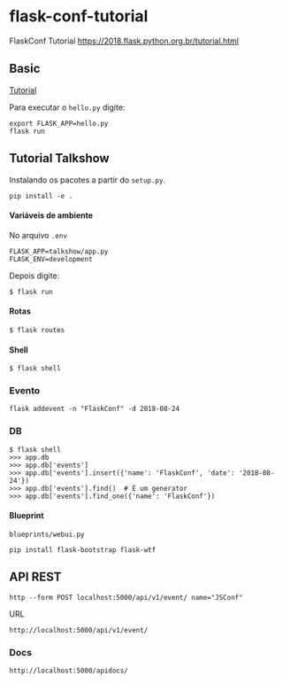 # flask-conf-tutorial

FlaskConf Tutorial https://2018.flask.python.org.br/tutorial.html

## Basic

[Tutorial](https://docs.google.com/presentation/d/1evXzneWfo9MeAbSu5mwBmKjvnTLnT1eYBfv7Ce9PoHE/edit#slide=id.p2)

Para executar o `hello.py` digite:

```
export FLASK_APP=hello.py
flask run
```

## Tutorial Talkshow

Instalando os pacotes a partir do `setup.py`.

```
pip install -e .
```

#### Variáveis de ambiente

No arquivo `.env`

```
FLASK_APP=talkshow/app.py
FLASK_ENV=development
```

Depois digite:

```
$ flask run
```

#### Rotas

```
$ flask routes
```

#### Shell

```
$ flask shell
```

### Evento

```
flask addevent -n "FlaskConf" -d 2018-08-24
```

### DB

```
$ flask shell
>>> app.db
>>> app.db['events']
>>> app.db['events'].insert({'name': 'FlaskConf', 'date': '2018-08-24'})
>>> app.db['events'].find()  # É um generator
>>> app.db['events'].find_one({'name': 'FlaskConf'})
```



#### Blueprint

```
blueprints/webui.py
```

```
pip install flask-bootstrap flask-wtf
```


## API REST

```
http --form POST localhost:5000/api/v1/event/ name="JSConf"
```

URL

```
http://localhost:5000/api/v1/event/
```

### Docs

```
http://localhost:5000/apidocs/
```
